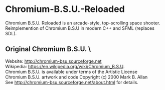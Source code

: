 # Chromium-B.S.U.-Reloaded
Chromium B.S.U. Reloaded is an arcade-style, top-scrolling space shooter. \
Reimplemention of Chromium B.S.U in modern C++ and SFML (replaces SDL). 

## Original Chromium B.S.U. \
Website: http://chromium-bsu.sourceforge.net \
Wikipedia: https://en.wikipedia.org/wiki/Chromium_B.S.U. \
Chromium B.S.U. is available under terms of the Artistic License \
Chromium B.S.U. artwork and code Copyright (c) 2000 Mark B. Allan \
See http://chromium-bsu.sourceforge.net/about.html for details.
